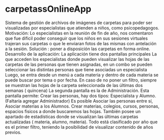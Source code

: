 # carpetassOnlineApp
Sistema de gestión de archivos de imágenes de carpetas para poder ser visualizadas por especialistas que atienden a niños, como psicopedagogos.
Motivación: Lo especialistas en la reunión de fin de año, nos comentaron que fue dificil poder conseguir que los niños en sus sesiones virtuales 
trajeran sus carpetas o que le enviaran fotos de las mismas con antelación a la sesión.
Solución : poner a disposición las carpetas en forma online.
Desarrollo de la aplicación:
La aplicación tiene dos pantallas principales
La que acceden los especialistas donde pueden visualizar las hojas de las carpetas de las personas que tienen asignadas, en un combo se pueden 
seleccionar las distintas personas que tiene asociadas un especialista
Luego, se entra desde un menú a cada materia y dentro de cada materia se puede buscar por tema o por fecha. En caso de no poner un filtro, siempre se muestran 
las hojas de la carpeta seleccionada de las últimas dos semanas ( quincena)
La segunda pantalla es la de Administración. Esta pantalla permite:
 Crear las personas, hay dos tipos: Especialista y Alumno. (Faltaría agregar Administrador)
 Es posible Asociar las personas entre sí, 
 Asociar materias a los Alumnos.
 Crear materias, colegios, cursos, personas, espacios fisicos a donde buscaremos las hojas.
 También posee un apartado de estadísticas donde se visualizan las últimas carpetas actualizadas ( materia, alumno, materia).
 Todo está clasificado por año que es el primer filtro, teniendo la posibilidad de visualizar contenido de años previos.
